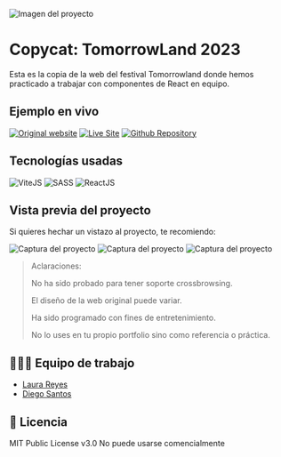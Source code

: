 ![Imagen del proyecto](https://github.com/eduardofierropro/tomorrowland-2023/blob/main/public/assets/home1.png)

# Copycat: TomorrowLand 2023

Esta es la copia de la web del festival Tomorrowland donde hemos practicado a trabajar con componentes de React en equipo.

## Ejemplo en vivo

[![Original website](https://img.shields.io/static/v1?label=&message=Original%20Site&color=4d94b3&style=for-the-badge)](https://www.tomorrowland.com/en/festival/welcome)
[![Live Site](https://img.shields.io/static/v1?label=&message=Live%20Site&color=6cccb4&style=for-the-badge)](https://tomorrwoland-2023.netlify.app/)
[![Github Repository](https://img.shields.io/static/v1?label=&message=Github%20Repository&color=000000&style=for-the-badge&logo=github&logoColor=white)](https://github.com/eduardofierropro/tomorrowland-2023)

## Tecnologías usadas

![ViteJS](https://img.shields.io/static/v1?label=&message=ViteJS&color=purple&logo=vite&logoColor=white&style=for-the-badge)
![SASS](https://img.shields.io/static/v1?label=&message=SASS&color=CC6699&logo=sass&logoColor=white&style=for-the-badge)
![ReactJS](https://img.shields.io/static/v1?label=&message=reactjs&color=17A1E6&logo=react&logoColor=white&style=for-the-badge)

## Vista previa del proyecto
Si quieres hechar un vistazo al proyecto, te recomiendo:

![Captura del proyecto](https://user-images.githubusercontent.com/118907489/208725363-b8d258d0-621e-43f1-b010-3a806f3506e2.png)
![Captura del proyecto](https://user-images.githubusercontent.com/118907489/208725392-51443504-c1f6-4fea-86ba-0551561a2d28.png)
![Captura del proyecto](https://user-images.githubusercontent.com/118907489/208725399-1d8f3c19-cf85-4e2f-b422-b74c18e7d84a.png)

> Aclaraciones:
>
> No ha sido probado para tener soporte crossbrowsing.
>
> El diseño de la web original puede variar.
>
> Ha sido programado con fines de entretenimiento.
>
> No lo uses en tu propio portfolio sino como referencia o práctica.

## 👨🏻‍🏫 Equipo de trabajo
 
* [Laura Reyes](https://github.com/lauritisreyes)
* [Diego Santos](https://github.com/diegantos)

## 📄 Licencia 

MIT Public License v3.0
No puede usarse comencialmente
